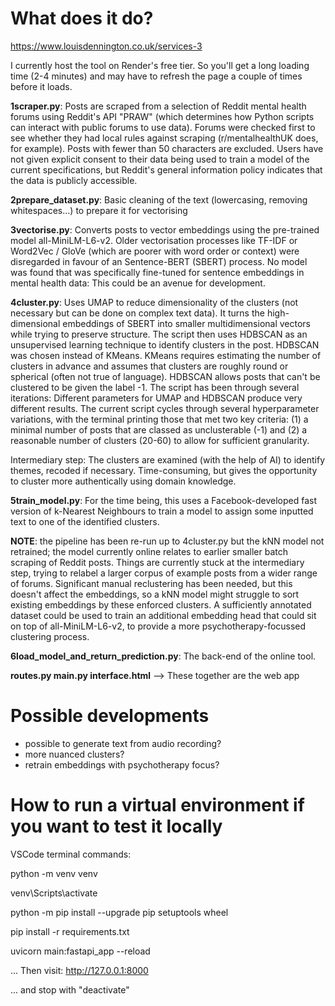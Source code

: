 # What does it do?
https://www.louisdennington.co.uk/services-3

I currently host the tool on Render's free tier. So you'll get a long loading time (2-4 minutes) and may have to refresh the page a couple of times before it loads.

**1scraper.py**: Posts are scraped from a selection of Reddit mental health forums using Reddit's API "PRAW" (which determines how Python scripts can interact with public forums to use data). Forums were checked first to see whether they had local rules against scraping (r/mentalhealthUK does, for example). Posts with fewer than 50 characters are excluded. Users have not given explicit consent to their data being used to train a model of the current specifications, but Reddit's general information policy indicates that the data is publicly accessible. 

**2prepare_dataset.py**: Basic cleaning of the text (lowercasing, removing whitespaces...) to prepare it for vectorising

**3vectorise.py**: Converts posts to vector embeddings using the pre-trained model all-MiniLM-L6-v2. Older vectorisation processes like TF-IDF or Word2Vec / GloVe	(which are poorer with word order or context) were disregarded in favour of an Sentence-BERT (SBERT) process. No model was found that was specifically fine-tuned for sentence embeddings in mental health data: This could be an avenue for development. 

**4cluster.py**: Uses UMAP to reduce dimensionality of the clusters (not necessary but can be done on complex text data). It turns the high-dimensional embeddings of SBERT into smaller multidimensional vectors while trying to preserve structure. The script then uses HDBSCAN as an unsupervised learning technique to identify clusters in the post. HDBSCAN was chosen instead of KMeans. KMeans requires estimating the number of clusters in advance and assumes that clusters are roughly round or spherical (often not true of language). HDBSCAN allows posts that can't be clustered to be given the label -1. The script has been through several iterations: Different parameters for UMAP and HDBSCAN produce very different results. The current script cycles through several hyperparameter variations, with the terminal printing those that met two key criteria: (1) a minimal number of posts that are classed as unclusterable (-1) and (2) a reasonable number of clusters (20-60) to allow for sufficient granularity.

Intermediary step: The clusters are examined (with the help of AI) to identify themes, recoded if necessary. Time-consuming, but gives the opportunity to cluster more authentically using domain knowledge.

**5train_model.py**: For the time being, this uses a Facebook-developed fast version of k-Nearest Neighbours to train a model to assign some inputted text to one of the identified clusters.

**NOTE**: the pipeline has been re-run up to 4cluster.py but the kNN model not retrained; the model currently online relates to earlier smaller batch scraping of Reddit posts. Things are currently stuck at the intermediary step, trying to relabel a larger corpus of example posts from a wider range of forums. Significant manual reclustering has been needed, but this doesn't affect the embeddings, so a kNN model might struggle to sort existing embeddings by these enforced clusters. A sufficiently annotated dataset could be used to train an additional embedding head that could sit on top of all-MiniLM-L6-v2, to provide a more psychotherapy-focussed clustering process.

**6load_model_and_return_prediction.py**: The back-end of the online tool.

**routes.py
main.py
interface.html**
--> These together are the web app

# Possible developments

- possible to generate text from audio recording?
- more nuanced clusters?
- retrain embeddings with psychotherapy focus?

# How to run a virtual environment if you want to test it locally

VSCode terminal commands:

python -m venv venv

venv\Scripts\activate 

python -m pip install --upgrade pip setuptools wheel

pip install -r requirements.txt

uvicorn main:fastapi_app --reload

... Then visit: http://127.0.0.1:8000

... and stop with "deactivate"
